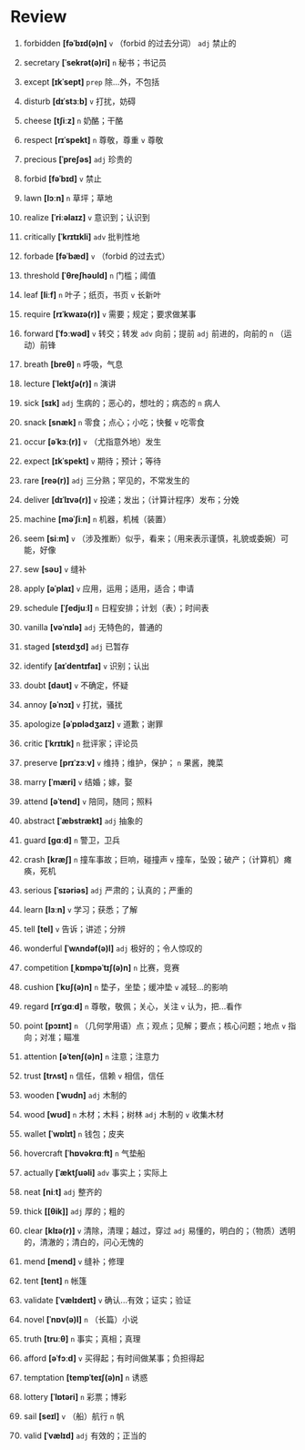 # Review
1. forbidden **[fəˈbɪd(ə)n]** `v` （forbid 的过去分词） `adj` 禁止的

2. secretary **[ˈsekrət(ə)ri]** `n` 秘书；书记员

3. except **[ɪkˈsept]** `prep` 除...外，不包括

4. disturb **[dɪˈstɜːb]** `v` 打扰，妨碍

5. cheese **[tʃiːz]** `n` 奶酪；干酪

6. respect **[rɪˈspekt]** `n` 尊敬，尊重 `v` 尊敬

7. precious **[ˈpreʃəs]** `adj` 珍贵的

8. forbid **[fəˈbɪd]** `v` 禁止

9. lawn **[lɔːn]** `n` 草坪；草地

10. realize **[ˈriːəlaɪz]** `v` 意识到；认识到

11. critically **[ˈkrɪtɪkli]** `adv` 批判性地

12. forbade **[fəˈbæd]** `v` （forbid 的过去式）

13. threshold **[ˈθreʃhəʊld]** `n` 门槛；阈值

14. leaf **[liːf]** `n` 叶子；纸页，书页 `v` 长新叶

15. require **[rɪˈkwaɪə(r)]** `v` 需要；规定；要求做某事

16. forward **[ˈfɔːwəd]** `v` 转交；转发 `adv` 向前；提前 `adj` 前进的，向前的 `n` （运动）前锋

17. breath **[breθ]** `n` 呼吸，气息

18. lecture **[ˈlektʃə(r)]** `n` 演讲

19. sick **[sɪk]** `adj` 生病的；恶心的，想吐的；病态的 `n` 病人

20. snack **[snæk]** `n` 零食；点心；小吃；快餐 `v` 吃零食

21. occur **[əˈkɜː(r)]** `v` （尤指意外地）发生

22. expect **[ɪkˈspekt]** `v` 期待；预计；等待

23. rare **[reə(r)]** `adj` 三分熟；罕见的，不常发生的

24. deliver **[dɪˈlɪvə(r)]** `v` 投递；发出；（计算计程序）发布；分娩

25. machine **[məˈʃiːn]** `n` 机器，机械（装置）

26. seem **[siːm]** `v` （涉及推断）似乎，看来；（用来表示谨慎，礼貌或委婉）可能，好像

27. sew **[səʊ]** `v` 缝补

28. apply **[əˈplaɪ]** `v` 应用，运用；适用，适合；申请

29. schedule **[ˈʃedjuːl]** `n` 日程安排；计划（表）；时间表

30. vanilla **[vəˈnɪlə]** `adj` 无特色的，普通的

31. staged **[steɪdʒd]** `adj` 已暂存

32. identify **[aɪˈdentɪfaɪ]** `v` 识别；认出

33. doubt **[daʊt]** `v` 不确定，怀疑

34. annoy **[əˈnɔɪ]** `v` 打扰，骚扰

35. apologize **[əˈpɒlədʒaɪz]** `v` 道歉；谢罪

36. critic **[ˈkrɪtɪk]** `n` 批评家；评论员

37. preserve **[prɪˈzɜːv]** `v` 维持；维护，保护； `n` 果酱，腌菜

38. marry **[ˈmæri]** `v` 结婚；嫁，娶

39. attend **[əˈtend]** `v` 陪同，随同；照料

40. abstract **[ˈæbstrækt]** `adj` 抽象的

41. guard **[ɡɑːd]** `n` 警卫，卫兵

42. crash **[kræʃ]** `n` 撞车事故；巨响，碰撞声 `v` 撞车，坠毁；破产；（计算机）瘫痪，死机

43. serious **[ˈsɪəriəs]** `adj` 严肃的；认真的；严重的

44. learn **[lɜːn]** `v` 学习；获悉；了解

45. tell **[tel]** `v` 告诉；讲述；分辨

46. wonderful **[ˈwʌndəf(ə)l]** `adj` 极好的；令人惊叹的

47. competition **[ˌkɒmpəˈtɪʃ(ə)n]** `n` 比赛，竞赛

48. cushion **[ˈkʊʃ(ə)n]** `n` 垫子，坐垫；缓冲垫 `v` 减轻...的影响

49. regard **[rɪˈɡɑːd]** `n` 尊敬，敬佩；关心，关注 `v` 认为，把...看作

50. point **[pɔɪnt]** `n` （几何学用语）点；观点；见解；要点；核心问题；地点 `v` 指向；对准；瞄准

51. attention **[əˈtenʃ(ə)n]** `n` 注意；注意力

52. trust **[trʌst]** `n` 信任，信赖 `v` 相信，信任

53. wooden **[ˈwʊdn]** `adj` 木制的

54. wood **[wʊd]** `n` 木材；木料；树林 `adj` 木制的 `v` 收集木材

55. wallet **[ˈwɒlɪt]** `n` 钱包；皮夹

56. hovercraft **[ˈhɒvəkrɑːft]** `n` 气垫船

57. actually **[ˈæktʃuəli]** `adv` 事实上；实际上

58. neat **[niːt]** `adj` 整齐的

59. thick **[[θik]]** `adj` 厚的；粗的

60. clear **[klɪə(r)]** `v` 清除，清理；越过，穿过 `adj` 易懂的，明白的；（物质）透明的，清澈的；清白的，问心无愧的

61. mend **[mend]** `v` 缝补；修理

62. tent **[tent]** `n` 帐篷

63. validate **[ˈvælɪdeɪt]** `v` 确认...有效；证实；验证

64. novel **[ˈnɒv(ə)l]** `n` （长篇）小说

65. truth **[truːθ]** `n` 事实；真相；真理

66. afford **[əˈfɔːd]** `v` 买得起；有时间做某事；负担得起

67. temptation **[tempˈteɪʃ(ə)n]** `n` 诱惑

68. lottery **[ˈlɒtəri]** `n` 彩票；博彩

69. sail **[seɪl]** `v` （船）航行 `n` 帆

70. valid **[ˈvælɪd]** `adj` 有效的；正当的

